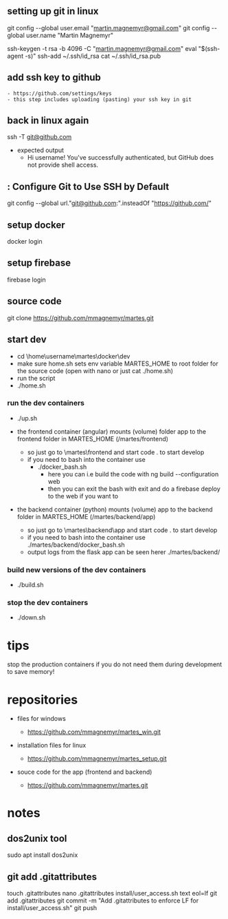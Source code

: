 ## setting up git in linux

git config --global user.email "martin.magnemyr@gmail.com"
git config --global user.name "Martin Magnemyr"

ssh-keygen -t rsa -b 4096 -C "martin.magnemyr@gmail.com"
eval "$(ssh-agent -s)"
ssh-add ~/.ssh/id_rsa
cat ~/.ssh/id_rsa.pub

## add ssh key to github
    - https://github.com/settings/keys
    - this step includes uploading (pasting) your ssh key in git 

## back in linux again
ssh -T git@github.com

- expected output
    - Hi username! You've successfully authenticated, but GitHub does not provide shell access.


## : Configure Git to Use SSH by Default
git config --global url."git@github.com:".insteadOf "https://github.com/"


## setup docker
docker login

## setup firebase
firebase login

## source code
git clone https://github.com/mmagnemyr/martes.git

## start dev
- cd \home\username\martes\docker\dev
- make sure home.sh sets env variable MARTES_HOME to root folder for the source code (open with nano or just cat ./home.sh)
- run the script
-   ./home.sh

### run the dev containers
- ./up.sh
- the frontend container (angular) mounts (volume) folder app to the frontend folder in MARTES_HOME (/martes/frontend)
    - so just go to \martes\frontend and start code . to start develop
    - if you need to bash into the container use
        - ./docker_bash.sh
            - here you can i.e build the code with ng build --configuration web
            - then you can exit the bash with exit and do a firebase deploy to the web if you want to

- the backend container (python) mounts (volume) app to the backend folder in MARTES_HOME (/martes/backend/app)
    - so just go to \martes\backend\app and start code . to start develop
    - if you need to bash into the container use ./martes/backend/docker_bash.sh
    - output logs from the flask app can be seen herer ./martes/backend/

### build new versions of the dev containers
- ./build.sh

### stop the dev containers
- ./down.sh


# tips
stop the production containers if you do not need them during development to save memory!


# repositories
 - files for windows 
    - https://github.com/mmagnemyr/martes_win.git
 
 - installation files for linux
    - https://github.com/mmagnemyr/martes_setup.git
 
 - souce code for the app (frontend and backend)
    - https://github.com/mmagnemyr/martes.git


# notes
## dos2unix tool
sudo apt install dos2unix

## git add .gitattributes
touch .gitattributes
nano .gitattributes
    install/user_access.sh text eol=lf
git add .gitattributes
git commit -m "Add .gitattributes to enforce LF for install/user_access.sh"
git push